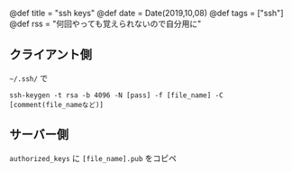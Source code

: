 @def title = "ssh keys"
@def date = Date(2019,10,08)
@def tags = ["ssh"]
@def rss = "何回やっても覚えられないので自分用に"

## クライアント側

`~/.ssh/` で

```shell
ssh-keygen -t rsa -b 4096 -N [pass] -f [file_name] -C [comment(file_nameなど)]
```
## サーバー側
`authorized_keys` に `[file_name].pub` をコピペ
